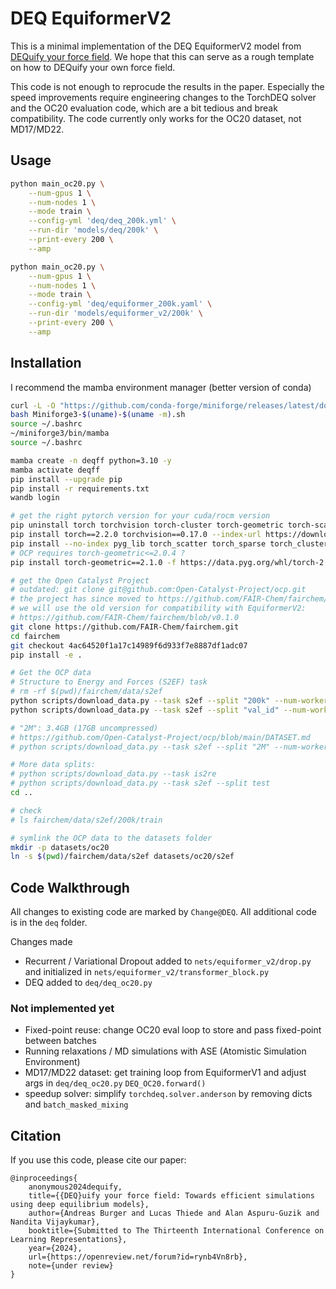 # DEQ EquiformerV2

This is a minimal implementation of the DEQ EquiformerV2 model from [DEQuify your force field](https://openreview.net/forum?id=rynb4Vn8rb).
We hope that this can serve as a rough template on how to DEQuify your own force field.

This code is not enough to reprocude the results in the paper.
Especially the speed improvements require engineering changes to the TorchDEQ solver and the OC20 evaluation code, which are a bit tedious and break compatibility.
The code currently only works for the OC20 dataset, not MD17/MD22.

## Usage
```bash
python main_oc20.py \
    --num-gpus 1 \
    --num-nodes 1 \
    --mode train \
    --config-yml 'deq/deq_200k.yml' \
    --run-dir 'models/deq/200k' \
    --print-every 200 \
    --amp 
```

```bash
python main_oc20.py \
    --num-gpus 1 \
    --num-nodes 1 \
    --mode train \
    --config-yml 'deq/equiformer_200k.yaml' \
    --run-dir 'models/equiformer_v2/200k' \
    --print-every 200 \
    --amp 
```

## Installation

I recommend the mamba environment manager (better version of conda)
```bash
curl -L -O "https://github.com/conda-forge/miniforge/releases/latest/download/Miniforge3-$(uname)-$(uname -m).sh"
bash Miniforge3-$(uname)-$(uname -m).sh
source ~/.bashrc
~/miniforge3/bin/mamba
source ~/.bashrc
```

```bash
mamba create -n deqff python=3.10 -y
mamba activate deqff
pip install --upgrade pip
pip install -r requirements.txt
wandb login
```

```bash
# get the right pytorch version for your cuda/rocm version
pip uninstall torch torchvision torch-cluster torch-geometric torch-scatter torch-sparse torch-spline-conv -y
pip install torch==2.2.0 torchvision==0.17.0 --index-url https://download.pytorch.org/whl/cu118
pip install --no-index pyg_lib torch_scatter torch_sparse torch_cluster torch_spline_conv -f https://data.pyg.org/whl/torch-2.2.0+cu118.html
# OCP requires torch-geometric<=2.0.4 ?
pip install torch-geometric==2.1.0 -f https://data.pyg.org/whl/torch-2.2.0+cu118.html
```

```bash
# get the Open Catalyst Project
# outdated: git clone git@github.com:Open-Catalyst-Project/ocp.git
# the project has since moved to https://github.com/FAIR-Chem/fairchem/tree/main/src/fairchem/core
# we will use the old version for compatibility with EquiformerV2:
# https://github.com/FAIR-Chem/fairchem/blob/v0.1.0
git clone https://github.com/FAIR-Chem/fairchem.git
cd fairchem
git checkout 4ac64520f1a17c14989f6d933f7e8887df1adc07
pip install -e .

# Get the OCP data 
# Structure to Energy and Forces (S2EF) task
# rm -rf $(pwd)/fairchem/data/s2ef
python scripts/download_data.py --task s2ef --split "200k" --num-workers 8 --ref-energy 
python scripts/download_data.py --task s2ef --split "val_id" --num-workers 8 --ref-energy 

# "2M": 3.4GB (17GB uncompressed)
# https://github.com/Open-Catalyst-Project/ocp/blob/main/DATASET.md
# python scripts/download_data.py --task s2ef --split "2M" --num-workers 8 --ref-energy 

# More data splits:
# python scripts/download_data.py --task is2re
# python scripts/download_data.py --task s2ef --split test
cd ..

# check
# ls fairchem/data/s2ef/200k/train

# symlink the OCP data to the datasets folder
mkdir -p datasets/oc20
ln -s $(pwd)/fairchem/data/s2ef datasets/oc20/s2ef
```

## Code Walkthrough

All changes to existing code are marked by `Change@DEQ`. All additional code is in the `deq` folder.

Changes made
- Recurrent / Variational Dropout added to `nets/equiformer_v2/drop.py` and initialized in `nets/equiformer_v2/transformer_block.py`
- DEQ added to `deq/deq_oc20.py`

### Not implemented yet
- Fixed-point reuse: change OC20 eval loop to store and pass fixed-point between batches
- Running relaxations / MD simulations with ASE (Atomistic Simulation Environment)
- MD17/MD22 dataset: get training loop from EquiformerV1 and adjust args in `deq/deq_oc20.py` `DEQ_OC20.forward()`
- speedup solver: simplify `torchdeq.solver.anderson` by removing dicts and `batch_masked_mixing`

## Citation

If you use this code, please cite our paper:
```
@inproceedings{
    anonymous2024dequify,
    title={{DEQ}uify your force field: Towards efficient simulations using deep equilibrium models},
    author={Andreas Burger and Lucas Thiede and Alan Aspuru-Guzik and Nandita Vijaykumar},
    booktitle={Submitted to The Thirteenth International Conference on Learning Representations},
    year={2024},
    url={https://openreview.net/forum?id=rynb4Vn8rb},
    note={under review}
}
```
